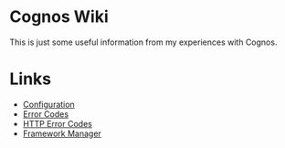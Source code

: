 # Cognos Wiki

This is just some useful information from my experiences with Cognos.


# Links

* [Configuration](/configuration)
* [Error Codes](/error-codes)
* [HTTP Error Codes](/http-errors)
* [Framework Manager](/framework-manager)